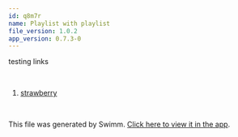 ```yaml
---
id: q8m7r
name: Playlist with playlist
file_version: 1.0.2
app_version: 0.7.3-0
---
```


<!-- Intro - Do not remove this comment -->
testing links

<br/>

<!-- Steps - Do not remove this comment -->
1. [strawberry](strawberry.vaFeg.pl.sw.md)


<br/>

This file was generated by Swimm. [Click here to view it in the app](http://localhost:5000/repos/Z2l0aHViJTNBJTNBc3Rva2Utd2VhdGhlciUzQSUzQUFkZGllQ29oZW4=/docs/q8m7r).